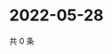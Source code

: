 # 2022-05-28

共 0 条

<!-- BEGIN WEIBO -->
<!-- 最后更新时间 Sat May 28 2022 06:15:54 GMT+0800 (China Standard Time) -->

<!-- END WEIBO -->
